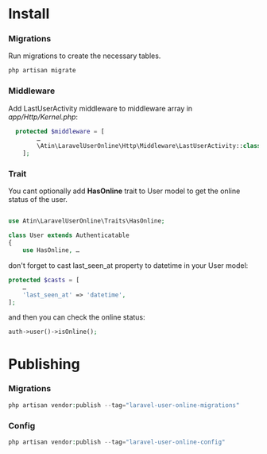 # Install
### Migrations
Run migrations to create the necessary tables.
```php
php artisan migrate
```

### Middleware
Add LastUserActivity middleware to middleware array in *app/Http/Kernel.php*:
```php
  protected $middleware = [
        …
        \Atin\LaravelUserOnline\Http\Middleware\LastUserActivity::class,
    ];
```

### Trait
You cant optionally add **HasOnline** trait to User model to get the online status of the user.

```php

use Atin\LaravelUserOnline\Traits\HasOnline;

class User extends Authenticatable
{
    use HasOnline, …
```

don't forget to cast last_seen_at property to datetime in your User model:

```php  
protected $casts = [
    …
    'last_seen_at' => 'datetime',
];
```

and then you can check the online status:

```php
auth->user()->isOnline();
```

# Publishing
### Migrations
```php
php artisan vendor:publish --tag="laravel-user-online-migrations"
```

### Config
```php
php artisan vendor:publish --tag="laravel-user-online-config"
```